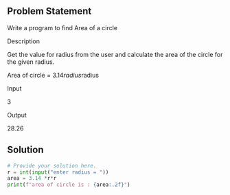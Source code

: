 ## Problem Statement 

Write a program to find Area of a circle

Description

Get the value for radius from the user and calculate the area of the circle for the given radius.

Area of circle = 3.14*radius*radius

Input

3

Output

28.26
## Solution

```python
# Provide your solution here.
r = int(input("enter radius = "))
area = 3.14 *r*r
print(f"area of circle is : {area:.2f}")
